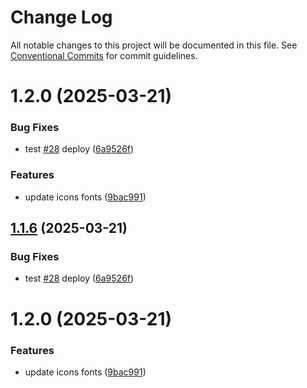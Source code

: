 # Change Log

All notable changes to this project will be documented in this file.
See [Conventional Commits](https://conventionalcommits.org) for commit guidelines.

# 1.2.0 (2025-03-21)


### Bug Fixes

* test [#28](https://github.com/Flash-Global66/b2b-ui-framework/issues/28) deploy ([6a9526f](https://github.com/Flash-Global66/b2b-ui-framework/commit/6a9526f986d683e05284d289c3022e35e1c7a590))


### Features

* update icons fonts ([9bac991](https://github.com/Flash-Global66/b2b-ui-framework/commit/9bac991241985f9cc004ebce85f2183b69e7fbd8))





## [1.1.6](https://github.com/Flash-Global66/b2b-ui-framework/compare/@flash-global66/b2b-ui-icon-font@1.2.0...@flash-global66/b2b-ui-icon-font@1.1.6) (2025-03-21)


### Bug Fixes

* test [#28](https://github.com/Flash-Global66/b2b-ui-framework/issues/28) deploy ([6a9526f](https://github.com/Flash-Global66/b2b-ui-framework/commit/6a9526f986d683e05284d289c3022e35e1c7a590))





# 1.2.0 (2025-03-21)


### Features

* update icons fonts ([9bac991](https://github.com/Flash-Global66/b2b-ui-framework/commit/9bac991241985f9cc004ebce85f2183b69e7fbd8))
